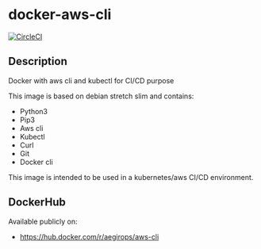 # docker-aws-cli

[![CircleCI](https://circleci.com/gh/aegirops/docker-aws-cli.svg?style=svg)](https://circleci.com/gh/aegirops/docker-aws-cli)

## Description

Docker with aws cli and kubectl for CI/CD purpose

This image is based on debian stretch slim and contains:
 - Python3
 - Pip3
 - Aws cli
 - Kubectl
 - Curl
 - Git
 - Docker cli

This image is intended to be used in a kubernetes/aws CI/CD environment.

 ## DockerHub

Available publicly on:
 - https://hub.docker.com/r/aegirops/aws-cli

